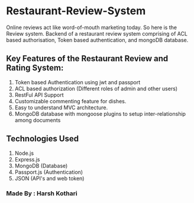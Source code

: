 
# Restaurant-Review-System
Online reviews act like word-of-mouth marketing today. So here is the Review system. Backend of a restaurant review system comprising of ACL based authorisation, Token based authentication, and mongoDB database.


## Key Features of the Restaurant Review and Rating System:

 1. Token based Authentication using jwt and passport
 2. ACL based authorization (Different roles of admin and other users)
 3. RestFul API Support 
 4. Customizable commenting feature for dishes.
 5. Easy to understand MVC architecture.
 6. MongoDB database with mongoose plugins to setup inter-relationship among documents

## Technologies Used

 1. Node.js
 2. Express.js
 3. MongoDB (Database)
 4. Passport.js (Authentication)
 5. JSON (API's and web token)

### Made By :  Harsh Kothari
